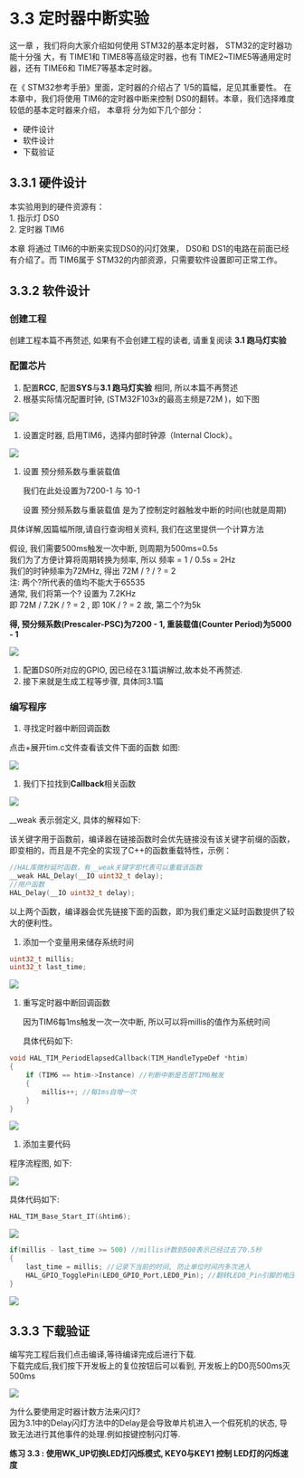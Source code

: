 # 3.3 定时器中断实验

这一章 ，我们将向大家介绍如何使用 STM32的基本定时器， STM32的定时器功能十分强 大，有 TIME1和 TIME8等高级定时器，也有 TIME2\~TIME5等通用定时器，还有 TIME6和 TIME7等基本定时器。

在《 STM32参考手册》里面，定时器的介绍占了 1/5的篇幅，足见其重要性。 在本章中，我们将使用 TIM6的定时器中断来控制 DS0的翻转。本章，我们选择难度较低的基本定时器来介绍， 本章将 分为如下几个部分：

* 硬件设计
* 软件设计
* 下载验证

## 3.3.1 硬件设计

本实验用到的硬件资源有：\
1\. 指示灯 DS0\
2\. 定时器 TIM6

本章 将通过 TIM6的中断来实现DS0的闪灯效果， DS0和 DS1的电路在前面已经有介绍了。而 TIM6属于 STM32的内部资源，只需要软件设置即可正常工作。

## 3.3.2 软件设计

### 创建工程

创建工程本篇不再赘述, 如果有不会创建工程的读者, 请重复阅读 **3.1 跑马灯实验**

### 配置芯片

1. 配置**RCC**, 配置**SYS**与**3.1 跑马灯实验** 相同, 所以本篇不再赘述
2. 根基实际情况配置时钟, (STM32F103x的最高主频是72M )，如下图

![](../.gitbook/assets/2021-08-18-16-24-01.png)

1. 设置定时器, 启用TIM6，选择内部时钟源（Internal Clock）。

![](../.gitbook/assets/2021-08-18-16-32-21.png)

1.  设置 预分频系数与重装载值 &#x20;

    我们在此处设置为7200-1 与 10-1 &#x20;

    设置 预分频系数与重装载值 是为了控制定时器触发中断的时间(也就是周期)&#x20;

具体详解,因篇幅所限,请自行查询相关资料, 我们在这里提供一个计算方法

假设, 我们需要500ms触发一次中断, 则周期为500ms=0.5s\
我们为了方便计算将周期转换为频率, 所以 频率 = 1 / 0.5s = 2Hz\
我们的时钟频率为72MHz, 得出 72M / ? / ? = 2\
注: 两个?所代表的值均不能大于65535\
通常, 我们将第一个? 设置为 7.2KHz\
即 72M / 7.2K / ? = 2 , 即 10K / ? = 2 故, 第二个?为5k

**得, 预分频系数(Prescaler-PSC)为7200 - 1, 重装载值(Counter Period)为5000 - 1**

![](../.gitbook/assets/2021-08-18-16-42-11.png)

1. 配置DS0所对应的GPIO, 因已经在3.1篇讲解过,故本处不再赘述.
2. 接下来就是生成工程等步骤, 具体同3.1篇

### 编写程序

1. 寻找定时器中断回调函数&#x20;

点击+展开tim.c文件查看该文件下面的函数 如图:

![](../.gitbook/assets/2021-08-18-18-36-33.png)

1. 我们下拉找到**Callback**相关函数

![](../.gitbook/assets/2021-08-18-18-44-16.png)

\_\_weak 表示弱定义, 具体的解释如下:

该关键字用于函数前，编译器在链接函数时会优先链接没有该关键字前缀的函数，即变相的，而且是不完全的实现了C++的函数重载特性，示例：

```c
//HAL库微秒延时函数，有__weak关键字即代表可以重载该函数
__weak HAL_Delay(__IO uint32_t delay);
//用户函数
HAL_Delay(__IO uint32_t delay);
```

以上两个函数，编译器会优先链接下面的函数，即为我们重定义延时函数提供了较大的便利性。

1. 添加一个变量用来储存系统时间

```c
uint32_t millis;
uint32_t last_time;
```

![](../.gitbook/assets/2021-08-18-22-15-39.png)

1.  重写定时器中断回调函数 &#x20;

    因为TIM6每1ms触发一次一次中断, 所以可以将millis的值作为系统时间 &#x20;

    具体代码如下:&#x20;

```c
void HAL_TIM_PeriodElapsedCallback(TIM_HandleTypeDef *htim)
{
    if (TIM6 == htim->Instance) //判断中断是否是TIM6触发
    {
        millis++; //每1ms自增一次
    }
}
```

![](../.gitbook/assets/2021-08-18-22-20-07.png)

1. 添加主要代码

程序流程图, 如下:

![](../.gitbook/assets/2021-08-20-02-18-32.png)

具体代码如下:

```c
HAL_TIM_Base_Start_IT(&htim6);
```

![](../.gitbook/assets/2021-08-20-16-11-00.png)

```c
if(millis - last_time >= 500) //millis计数到500表示已经过去了0.5秒
{
    last_time = millis; //记录下当前的时间, 防止单位时间内多次进入
    HAL_GPIO_TogglePin(LED0_GPIO_Port,LED0_Pin); //翻转LED0_Pin引脚的电压
}
```

![](../.gitbook/assets/2021-08-18-22-29-49.png)

## 3.3.3 下载验证

编写完工程后我们点击编译,等待编译完成后进行下载.\
下载完成后,我们按下开发板上的复位按钮后可以看到, 开发板上的D0亮500ms灭500ms

![](../.gitbook/assets/2021-08-18-16-01-27.png)

为什么要使用定时器计数方法来闪灯?\
因为3.1中的Delay闪灯方法中的Delay是会导致单片机进入一个假死机的状态, 导致无法进行其他事件的处理.例如按键控制闪灯等.

**练习 3.3 : 使用WK\_UP切换LED灯闪烁模式, KEY0与KEY1 控制 LED灯的闪烁速度**
